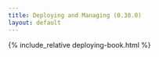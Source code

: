 ```yaml
---
title: Deploying and Managing (0.30.0)
layout: default
---
```


{% include_relative deploying-book.html %}

